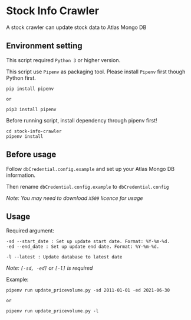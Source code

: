 # Stock Info Crawler
 A stock crawler can update stock data to Atlas Mongo DB

## Environment setting
This script required `Python 3` or higher version.

This script use `Pipenv` as packaging tool. Please install `Pipenv` first though Python first.
```
pip install pipenv

or

pip3 install pipenv
```

Before running script, install dependency through pipenv first!
```
cd stock-info-crawler
pipenv install
```

## Before usage
Follow `dbCredential.config.example` and set up your Atlas Mongo DB information.

Then rename `dbCredential.config.example` to `dbCredential.config`

*Note: You may need to download `X509` licence for usage*

## Usage
Required argument:
```
-sd --start_date : Set up update start date. Format: %Y-%m-%d.
-ed --end_date : Set up update end date. Format: %Y-%m-%d.

-l --latest : Update database to latest date
```
*Note: `[-sd, -ed]` or `[-l]` is required*

Example:
```
pipenv run update_pricevolume.py -sd 2011-01-01 -ed 2021-06-30

or

pipenv run update_pricevolume.py -l
```